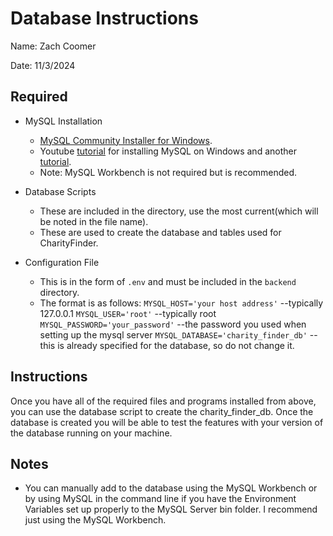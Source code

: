 # Database Instructions

Name: Zach Coomer

Date: 11/3/2024

## Required
* MySQL Installation
    - [MySQL Community Installer for Windows](https://dev.mysql.com/downloads/installer/).
    - Youtube [tutorial](https://www.youtube.com/watch?v=oPV2sjMG53U&t=409s) for installing MySQL on Windows and another [tutorial](https://www.youtube.com/watch?v=wgRwITQHszU).
    - Note: MySQL Workbench is not required but is recommended.

* Database Scripts
    - These are included in the directory, use the most current(which will be noted in the file name).
    - These are used to create the database and tables used for CharityFinder.

* Configuration File
    - This is in the form of `.env` and must be included in the `backend` directory.
    - The format is as follows: `MYSQL_HOST='your host address'`     --typically 127.0.0.1
                                `MYSQL_USER='root'`                  --typically root
                                `MYSQL_PASSWORD='your_password'`     --the password you used when setting up the mysql server
                                `MYSQL_DATABASE='charity_finder_db'` --this is already specified for the database, so do not change it.

## Instructions
Once you have all of the required files and programs installed from above, you can use the database script to create the charity_finder_db. Once the database is created you will be able to test the features with your version of the database running on your machine.

## Notes
* You can manually add to the database using the MySQL Workbench or by using MySQL in the command line if you have the Environment Variables set up properly to the MySQL Server bin folder. I recommend just using the MySQL Workbench.